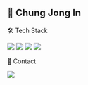 ## 👋 Chung Jong In


🛠 Tech Stack

<img src='https://img.shields.io/badge/Spring-%236DB33F?style=for-the-badge&logo=spring&logoColor=white'> <img src='https://img.shields.io/badge/JPA-blue?style=for-the-badge&labelColor=white'>
<img src='https://img.shields.io/badge/MySQL-%234479A1?style=for-the-badge&logo=MySQL&labelColor=white'>
<img src='https://img.shields.io/badge/AWS-%23232F3E?style=for-the-badge&logo=amazon%20web%20service&labelColor=white'>


📧 Contact

<img src='https://img.shields.io/badge/%40-chungjongin%40gmail.com-grey?style=for-the-badge&labelColor=white'>

